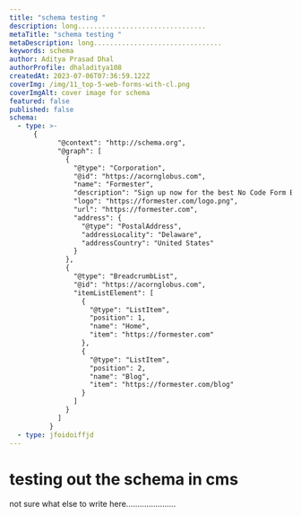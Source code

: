 ```yaml
---
title: "schema testing "
description: long................................
metaTitle: "schema testing "
metaDescription: long................................
keywords: schema
author: Aditya Prasad Dhal
authorProfile: dhaladitya108
createdAt: 2023-07-06T07:36:59.122Z
coverImg: /img/11_top-5-web-forms-with-cl.png
coverImgAlt: cover image for schema
featured: false
published: false
schema:
  - type: >-
      {
            "@context": "http://schema.org",
            "@graph": [
              {
                "@type": "Corporation",
                "@id": "https://acornglobus.com",
                "name": "Formester",
                "description": "Sign up now for the best No Code Form Builder! Create stunning HTML Forms with Formester's easy-to-use Online HTML Form Builder. Start building today!",
                "logo": "https://formester.com/logo.png",
                "url": "https://formester.com",
                "address": {
                  "@type": "PostalAddress",
                  "addressLocality": "Delaware",
                  "addressCountry": "United States"
                }
              },
              {
                "@type": "BreadcrumbList",
                "@id": "https://acornglobus.com",
                "itemListElement": [
                  {
                    "@type": "ListItem",
                    "position": 1,
                    "name": "Home",
                    "item": "https://formester.com"
                  },
                  {
                    "@type": "ListItem",
                    "position": 2,
                    "name": "Blog",
                    "item": "https://formester.com/blog"
                  }
                ]
              }
            ]
          }
  - type: jfoidoiffjd
---
```

# t﻿esting out the schema in cms

n﻿ot sure what else to write here......................
